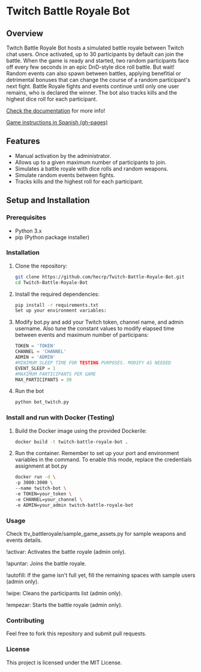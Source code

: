 # Twitch Battle Royale Bot

## Overview

Twitch Battle Royale Bot hosts a simulated battle royale between Twitch chat users. Once activated, up to 30 participants by default can join the battle. When the game is ready and started, two random participants face off every few seconds in an epic DnD-style dice roll battle. But wait! Random events can also spawn between battles, applying benefitial or detrimental bonuses that can change the course of a random participant's next fight. Battle Royale fights and events continue until only one user remains, who is declared the winner. The bot also tracks kills and the highest dice roll for each participant.

[Check the documentation](https://twitch-battle-royale-bot.readthedocs.io) for more info!

[Game instructions in Spanish (gh-pages)](https://hecrp.github.io/Twitch-Battle-Royale-Bot/)

## Features

- Manual activation by the administrator.
- Allows up to a given maximum number of participants to join.
- Simulates a battle royale with dice rolls and random weapons.
- Simulate random events between fights.
- Tracks kills and the highest roll for each participant.

## Setup and Installation

### Prerequisites

- Python 3.x
- pip (Python package installer)

### Installation

1. Clone the repository:

   ```bash
   git clone https://github.com/hecrp/Twitch-Battle-Royale-Bot.git
   cd Twitch-Battle-Royale-Bot

2. Install the required dependencies:

    ```bash
    pip install -r requirements.txt
    Set up your environment variables:

3. Modify bot.py and add your Twitch token, channel name, and admin username. Also tune the constant values to modify elapsed time between events and maximum number of participans:

    ```python
    TOKEN = 'TOKEN'
    CHANNEL = 'CHANNEL'
    ADMIN = 'ADMIN'
    #MINIMUM SLEEP TIME FOR TESTING PURPOSES. MODIFY AS NEEDED
    EVENT_SLEEP = 1
    #MAXIMUM PARTICIPANTS PER GAME
    MAX_PARTICIPANTS = 30


4. Run the bot

    ```bash
    python bot_twitch.py

### Install and run with Docker (Testing)

1. Build the Docker image using the provided Dockerile:

    ```bash
    docker build -t twitch-battle-royale-bot .

2. Run the container. Remember to set up your port and environment variables in the command. To enable this mode, replace the credentials assignment at bot.py

    ```bash
    docker run -d \ 
    -p 3000:3000 \ 
    --name twitch-bot \ 
    -e TOKEN=your_token \ 
    -e CHANNEL=your_channel \ 
    -e ADMIN=your_admin twitch-battle-royale-bot 

### Usage

Check ttv_battleroyale/sample_game_assets.py for sample weapons and events details.

!activar: Activates the battle royale (admin only).

!apuntar: Joins the battle royale.

!autofill: If the game isn't full yet, fill the remaining spaces with sample users (admin only).

!wipe: Cleans the participants list (admin only).

!empezar: Starts the battle royale (admin only).


### Contributing
Feel free to fork this repository and submit pull requests.

### License
This project is licensed under the MIT License.
